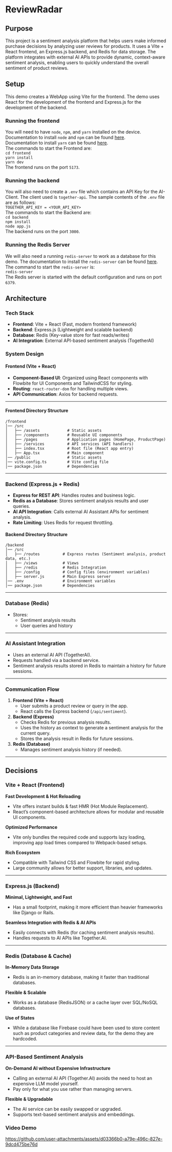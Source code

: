 # ReviewRadar

## Purpose

This project is a sentiment analysis platform that helps users make informed purchase decisions by analyzing user reviews for products. It uses a Vite + React frontend, an Express.js backend, and Redis for data storage. The platform integrates with external AI APIs to provide dynamic, context-aware sentiment analysis, enabling users to quickly understand the overall sentiment of product reviews.

## Setup

This demo creates a WebApp using Vite for the frontend. The demo uses React for the development of the frontend and Express.js for the development of the backend.

### Running the frontend

You will need to have `node`, `npm`, and `yarn` installed on the device.\
Documentation to install `node` and `npm` can be found [here](https://nodejs.org/en/download).\
Documentation to install `yarn` can be found [here](https://classic.yarnpkg.com/lang/en/docs/install/).\
The commands to start the Frontend are:\
`cd frontend`\
`yarn install`\
`yarn dev`\
The frontend runs on the port `5173`.

### Running the backend

You will also need to create a `.env` file which contains an API Key for the AI-Client. The client used is `together-api`. The sample contents of the `.env` file are as follows:\
`TOGETHER_API_KEY = <YOUR_API_KEY>`\
The commands to start the Backend are:\
`cd backend`\
`npm install`\
`node app.js`\
The backend runs on the port `3000`.

### Running the Redis Server

We will also need a running `redis-server` to work as a database for this demo. The documentation to install the `redis-server` can be found [here](https://redis.io/docs/latest/operate/oss_and_stack/install/install-redis/).\
The command to start the `redis-server` is:\
`redis-server`\
The Redis server is started with the default configuration and runs on port `6379`.

## Architecture

### Tech Stack

- **Frontend**: Vite + React (Fast, modern frontend framework)
- **Backend**: Express.js (Lightweight and scalable backend)
- **Database**: Redis (Key-value store for fast reads/writes)
- **AI Integration**: External API-based sentiment analysis (TogetherAI)

### System Design

#### Frontend (Vite + React)

- **Component-Based UI**: Organized using React components with Flowbite for UI Components and TailwindCSS for styling.
- **Routing**: `react-router-dom` for handling multiple views.
- **API Communication**: Axios for backend requests.

---

#### Frontend Directory Structure

    /frontend
    │── /src
    │   ├── /assets        	   # Static assets
    │   ├── /components        # Reusable UI components
    │   ├── /pages             # Application pages (HomePage, ProductPage)
    │   ├── /services          # API services (API handlers)
    │   ├── index.tsx          # Root file (React app entry)
    │   ├── App.tsx            # Main component
    │── /public                # Static assets
    │── vite.config.ts         # Vite config file
    │── package.json           # Dependencies

---

### Backend (Express.js + Redis)

- **Express for REST API**: Handles routes and business logic.
- **Redis as a Database**: Stores sentiment analysis results and user queries.
- **AI API Integration**: Calls external AI Assistant APIs for sentiment analysis.
- **Rate Limiting**: Uses Redis for request throttling.

#### Backend Directory Structure

    /backend
    │── /src
    │   ├── /routes          # Express routes (Sentiment analysis, product data, etc.)
    │   ├── /views           # Views
    │   ├── /redis           # Redis Integration
    │   ├── /config          # Config files (environment variables)
    │   ├── server.js        # Main Express server
    │── .env                 # Environment variables
    │── package.json         # Dependencies

---

### Database (Redis)

- Stores:
  - Sentiment analysis results
  - User queries and history

---

### AI Assistant Integration

- Uses an external AI API (TogetherAI).
- Requests handled via a backend service.
- Sentiment analysis results stored in Redis to maintain a history for future sessions.

---

### Communication Flow

1.  **Frontend (Vite + React)**
    - User submits a product review or query in the app.
    - React calls the Express backend (`/api/sentiment`).
2.  **Backend (Express)**
    - Checks Redis for previous analysis results.
    - Uses the history as context to generate a sentiment analysis for the current query.
    - Stores the analysis result in Redis for future sessions.
3.  **Redis (Database)**
    - Manages sentiment analysis history (if needed).

---

## Decisions

### Vite + React (Frontend)

**Fast Development & Hot Reloading**

- Vite offers instant builds & fast HMR (Hot Module Replacement).
- React’s component-based architecture allows for modular and reusable UI components.

**Optimized Performance**

- Vite only bundles the required code and supports lazy loading, improving app load times compared to Webpack-based setups.

**Rich Ecosystem**

- Compatible with Tailwind CSS and Flowbite for rapid styling.
- Large community allows for better support, libraries, and updates.

---

### Express.js (Backend)

**Minimal, Lightweight, and Fast**

- Has a small footprint, making it more efficient than heavier frameworks like Django or Rails.

**Seamless Integration with Redis & AI APIs**

- Easily connects with Redis (for caching sentiment analysis results).
- Handles requests to AI APIs like Together.AI.

---

### Redis (Database & Cache)

**In-Memory Data Storage**

- Redis is an in-memory database, making it faster than traditional databases.

**Flexible & Scalable**

- Works as a database (RedisJSON) or a cache layer over SQL/NoSQL databases.

**Use of States**

- While a database like Firebase could have been used to store content such as product categories and review data, for the demo they are hardcoded.

---

### API-Based Sentiment Analysis

**On-Demand AI without Expensive Infrastructure**

- Calling an external AI API (Together.AI) avoids the need to host an expensive LLM model yourself.
- Pay only for what you use rather than managing servers.

**Flexible & Upgradable**

- The AI service can be easily swapped or upgraded.
- Supports text-based sentiment analysis and embeddings.

### Video Demo
https://github.com/user-attachments/assets/d03366b0-a79e-496c-827e-9dcd475be76d

